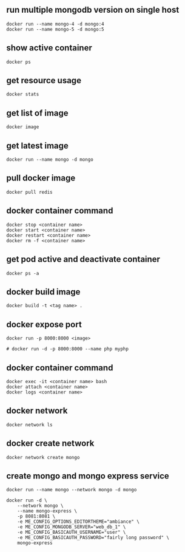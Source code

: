 ## run multiple mongodb version on single host
```
docker run --name mongo-4 -d mongo:4
docker run --name mongo-5 -d mongo:5
```

## show active container
```
docker ps 
```

## get resource usage
```
docker stats
```

## get list of image
```
docker image
```

## get latest image
```
docker run --name mongo -d mongo
```

## pull docker image 
```
docker pull redis
```

## docker container command
```
docker stop <container name>
docker start <container name>
docker restart <container name>
docker rm -f <container name>
```

## get pod active and deactivate container
```
docker ps -a
```

## docker build image
```
docker build -t <tag name> .
```

## docker expose port
```
docker run -p 8000:8000 <image>

# docker run -d -p 8000:8000 --name php myphp
```

## docker container command 
```
docker exec -it <container name> bash
docker attach <container name>
docker logs <container name>
```

## docker network
```
docker network ls
```

## docker create network
```
docker network create mongo
```

## create mongo and mongo express service
```
docker run --name mongo --network mongo -d mongo

docker run -d \
    --network mongo \
    --name mongo-express \
    -p 8081:8081 \
    -e ME_CONFIG_OPTIONS_EDITORTHEME="ambiance" \
    -e ME_CONFIG_MONGODB_SERVER="web_db_1" \
    -e ME_CONFIG_BASICAUTH_USERNAME="user" \
    -e ME_CONFIG_BASICAUTH_PASSWORD="fairly long password" \
    mongo-express
```


